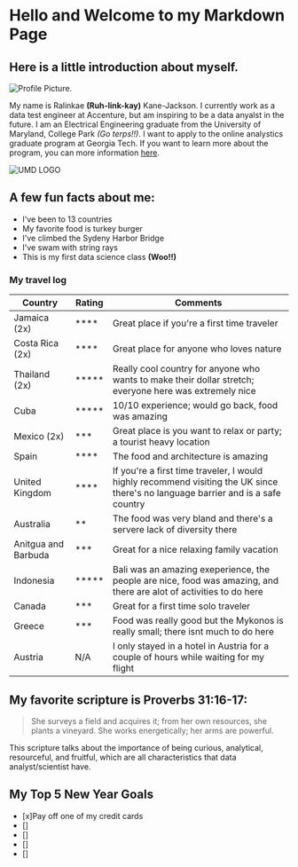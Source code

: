 # Hello and Welcome to my Markdown Page 
## Here is a little introduction about myself. 

![Profile Picture](https://pbs.twimg.com/media/DJKQs3sWAAAKCBd?format=jpg&name=900x900).

My name is Ralinkae **(Ruh-link-kay)** Kane-Jackson. I currently work as a data test engineer at Accenture, but am inspiring to be a data anyalst in the future. I am an Electrical Engineering graduate from the University of Maryland, College Park *(Go terps!!)*. I want to apply to the online analystics graduate program at Georgia Tech. If you want to learn more about the program, you can more information [here](https://pe.gatech.edu/degrees/analytics/curriculum).

![UMD LOGO](https://umd-brand.transforms.svdcdn.com/production/uploads/images/informal-seal.png?w=512&h=512&auto=compress%2Cformat&fit=crop&dm=1656362660&s=f147c43be06ac2a530c41260819e63a1)

## A few fun facts about me:
* I've been to 13 countries
* My favorite food is turkey burger
* I've climbed the Sydeny Harbor Bridge
* I've swam with string rays
* This is my first data science class **(Woo!!)**

### My travel log 
| Country | Rating | Comments |
|---------|--------|----------|
| Jamaica (2x) | ****| Great place if you're a first time traveler|
|Costa Rica (2x) | **** | Great place for anyone who loves nature |
|Thailand (2x)| ***** | Really cool country for anyone who wants to make their dollar stretch; everyone here was extremely nice |
|Cuba | ***** | 10/10 experience; would go back, food was amazing |
|Mexico (2x)| *** | Great place is you want to relax or party; a tourist heavy location |
|Spain | **** | The food and architecture is amazing | 
|United Kingdom | **** | If you're a first time traveler, I would highly recommend visiting the UK since there's no language barrier and is a safe country |
|Australia| ** | The food was very bland and there's a servere lack of diversity there|
| Anitgua and Barbuda | *** | Great for a nice relaxing family vacation |
| Indonesia | ***** | Bali was an amazing exeperience, the people are nice, food was amazing, and there are alot of activities to do here |
|Canada | *** | Great for a first time solo traveler|
|Greece | *** | Food was really good but the Mykonos is really small; there isnt much to do here|
|Austria | N/A | I only stayed in a hotel in Austria for a couple of hours while waiting for my flight| 


## My favorite scripture is Proverbs 31:16-17: 
> She surveys a field and acquires it; from her own resources, she plants a vineyard. She works energetically; her arms are powerful. 

This scripture talks about the importance of being curious, analytical, resourceful, and fruitful, which are all characteristics that data analyst/scientist have. 

## My Top 5 New Year Goals 
- [x]Pay off one of my credit cards 
- []
- []
- []
- []
